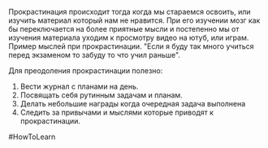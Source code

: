 Прокрастинация происходит тогда когда мы стараемся освоить, или изучить материал который нам не нравится. При его изучении мозг как бы переключается на более приятные мысли и постепенно мы от изучения материала уходим к просмотру видео на ютуб, или играм. Пример мыслей при прокрастинации. "Если я буду так много учиться перед экзаменом то забуду то что учил раньше".

Для преодоления прокрастинации полезно:
1. Вести журнал с планами на день.
2. Посвящать себя рутинным задачам и планам.
3. Делать небольшие награды когда очередная задача выполнена
4. Следить за привычами и мыслями которые приводят к прокрастинации.


#HowToLearn